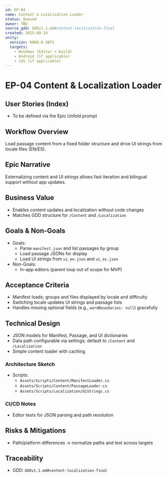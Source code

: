 ```yaml
---
id: EP-04
name: Content & Localization Loader
status: Queued
owner: TBD
source_gdd: GDDv1.1.md#content-localization-final
created: 2025-09-14
unity:
  version: 6000.0.48f1
  targets:
    - Windows (Editor + build)
    - Android (if applicable)
    - iOS (if applicable)
---
```


# EP-04 Content & Localization Loader

## User Stories (Index)

- To be defined via the Epic Unfold prompt

## Workflow Overview

Load passage content from a fixed folder structure and drive UI strings from locale files (EN/ES).

## Epic Narrative

Externalizing content and UI strings allows fast iteration and bilingual support without app updates.

## Business Value

- Enables content updates and localization without code changes
- Matches GDD structure for `/Content` and `/Localization`

## Goals & Non-Goals

- Goals:
  - Parse `manifest.json` and list passages by group
  - Load passage JSONs for display
  - Load UI strings from `ui_en.json` and `ui_es.json`
- Non-Goals:
  - In-app editors (parent loop out of scope for MVP)

## Acceptance Criteria

- Manifest loads; groups and files displayed by locale and difficulty
- Switching locale updates UI strings and passage lists
- Handles missing optional fields (e.g., `wordBoundaries: null`) gracefully

## Technical Design

- JSON models for Manifest, Passage, and UI dictionaries
- Data path configurable via settings; default to `/Content` and `/Localization`
- Simple content loader with caching

### Architecture Sketch

- Scripts:
  - `Assets/Scripts/Content/ManifestLoader.cs`
  - `Assets/Scripts/Content/PassageLoader.cs`
  - `Assets/Scripts/Localization/UiStrings.cs`

### CI/CD Notes

- Editor tests for JSON parsing and path resolution

## Risks & Mitigations

- Path/platform differences → normalize paths and test across targets

## Traceability

- GDD: `GDDv1.1.md#content-localization-final`
